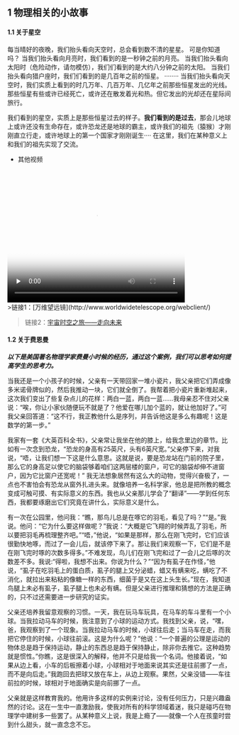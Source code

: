 ## 1 物理相关的小故事

#### 1.1 关于星空

每当晴好的夜晚，我们抬头看向天空时，总会看到数不清的星星。
可是你知道吗？
当我们抬头看向月亮时，我们看到的是一秒钟之前的月亮。
当我们抬头看向太阳时（危险动作，请勿模仿），我们们看到的是大约八分钟之前的太阳。
当我们抬头看向猎户座时，我们们看到的是几百年之前的恒星。
········
当我们抬头看向天空时，我们实质上看到的时几万年、几百万年、几亿年之前那些恒星发出的光线。那些恒星有些或许已经死亡，或许还在散发着光和热。但它发出的光却还在星际间旅行。

我们看到的星空，实质上是那些恒星过去的样子。**我们看到的是过去**，那会儿地球上或许还没有生命存在，或许恐龙还是地球的霸主，或许我们的祖先（猿猴）才刚刚直立行走，或许地球上的第一个国家才刚刚诞生····
在这里，我们在某种意义上和我们的祖先实现了交流。


- 其他视频
<div markdown="0">
<video id="video" controls="" width="400" height="300" preload="none" poster="https://timgsa.baidu.com/timg?image&quality=80&size=b9999_10000&sec=1563972153435&di=5da686b45b71c50082cc7565b7684323&imgtype=0&src=http%3A%2F%2Fimg3.doubanio.com%2Fview%2Fphoto%2Fl%2Fpublic%2Fp2524074582.jpg">
<source id="mp4" src="https://aerozf.oss-cn-beijing.aliyuncs.com/videos/14583214-1-16.mp4">
</video>
</div>
>链接1：[万维望远镜](http://www.worldwidetelescope.org/webclient/)

> 链接2：[宇宙时空之旅——走向未来](http://open.163.com/movie/safe/2014/3/D/7/MA069D2OR_MA06GVUD7.html)

#### 1.2 关于费恩曼


***以下是美国著名物理学家费曼小时候的经历，通过这个案例，我们可以思考如何提高学生的思考力。***

当我还是一个小孩子的时候，父亲有一天带回家一堆小瓷片，我父亲把它们弄成像多米诺骨牌似的，然后我推动一块，它们就全倒了。我帮着把小瓷片重新堆起来，这次我们变出了些复杂点儿的花样：两白一蓝，两白一蓝……我母亲忍不住对父亲说：“唉，你让小家伙随便玩不就是了？他爱在哪儿加个蓝的，就让他加好了。”可我父亲回答道：“这不行，我正教他什么是序列，并告诉他这是多么有趣呢！这是数学的第一步。”

我家有一套《大英百科全书》，父亲常让我坐在他的膝上，给我念里边的章节。比如有一次念到恐龙，“恐龙的身高有25英尺，头有6英尺宽。”父亲停下来，对我说，“唔，让我们想一下这是什么意思。这就是说，要是恐龙站在门前的院子里，那么它的身高足以使它的脑袋够着咱们这两层楼的窗户，可它的脑袋却伸不进窗户，因为它比窗户还宽呢！” 我无法想象居然有这么大的动物，觉得兴奋极了，一点也不害怕会有恐龙从窗外扎进头来。就像培养一名科学家，他总是把所教的概念变成可触可摸、有实际意义的东西。我也从父亲那儿学会了“翻译”——学到任何东西，我都要琢磨出它们究竟在讲什么，实际意义是什么。

有一次在公园里，他问我：“瞧，那鸟儿总是在啄它的羽毛，看见了吗？”“是。”我说。他问：“它为什么要这样做呢？”我说：“大概是它飞翔的时候弄乱了羽毛，所以要把羽毛再梳理整齐吧。”“唔，”他说，“如果是那样，那么在刚飞完时，它们应该很勤快地啄，而过了一会儿后，就该停下来了。那让我们来观察一下，它们是不是在刚飞完时啄的次数多得多。”不难发现，鸟儿们在刚飞完和过了一会儿之后啄的次数差不多。我说:“得啦，我想不出来。你说为什么？”“因为有虱子在作怪，”他说，“虱子在吃羽毛上的蛋白质，虱子的腿上又分泌蜡，蜡又有螨来吃，螨吃了不消化，就拉出来粘粘的像糖一样的东西，细菌于是又在这上头生长。”现在，我知道鸟腿上未必有虱子，虱子腿上也未必有螨。但是父亲进行推理和猜想的方法是正确的，只不过还需要进一步研究的证实。

父亲还培养我留意观察的习惯。一天，我在玩马车玩具，在马车的车斗里有一个小球。当我拉动马车的时候，我注意到了小球的运动方式。我找到父亲，说，“嘿，爸，我观察到了一个现象。当我拉动马车的时候，小球往后走；当马车在走，而我把它停住的时候，小球往前滚。这是为什么呢？”他说：“一个普遍的公理是运动的物体总是趋于保持运动，静止的东西总是趋于保持静止，除非你去推它。这种趋势就是惯性。”你瞧，这是很深入的解释，他并不只是给我一个名词。他接着说，“如果从边上看，小车的后板擦着小球，小球相对于地面来说其实还是往前挪了一点，而不是向后走。”我跑回去把球又放在车上，从边上观察。果然，父亲没错——车往前拉的时候，球相对于地面确实是向前挪了一点。

父亲就是这样教育我的。他用许多这样的实例来讨论，没有任何压力，只是兴趣盎然的讨论。这在一生中一直激励我，使我对所有的科学领域着迷，我只是碰巧在物理学中建树多一些罢了。从某种意义上说，我是上瘾了——就像一个人在孩童时尝到什么甜头，就一直念念不忘。













